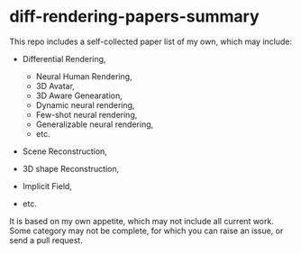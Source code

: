 # diff-rendering-papers-summary

This repo includes a self-collected paper list of my own, which may include:

- Differential Rendering,
  - Neural Human Rendering, 
  - 3D Avatar,
  - 3D Aware Genearation,
  - Dynamic neural rendering,
  - Few-shot neural rendering,
  - Generalizable neural rendering,
  - etc.

- Scene Reconstruction,
- 3D shape Reconstruction, 
- Implicit Field,

- etc.

It is based on my own appetite, which may not include all current work. Some category may not be complete, for which you can raise an issue, or send a pull request.
